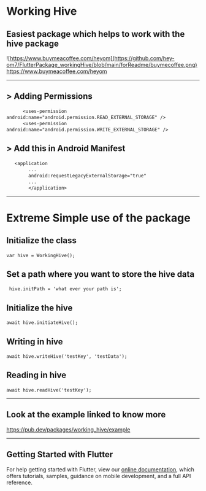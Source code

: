 # Working Hive

## Easiest package which helps to work with the hive package

![https://www.buymeacoffee.com/heyom](https://github.com/hey-om7/FlutterPackage_workingHive/blob/main/forReadme/buymecoffee.png)
https://www.buymeacoffee.com/heyom

---

## > Adding Permissions

```
      <uses-permission android:name="android.permission.READ_EXTERNAL_STORAGE" />
      <uses-permission android:name="android.permission.WRITE_EXTERNAL_STORAGE" />

```

## > Add this in Android Manifest

```
   <application
        ...
        android:requestLegacyExternalStorage="true"
        ...
        </application>
```

---

# Extreme Simple use of the package

## Initialize the class

```
var hive = WorkingHive();
```

## Set a path where you want to store the hive data

```
 hive.initPath = 'what ever your path is';
```

## Initialize the hive

```
await hive.initiateHive();
```

## Writing in hive

```
await hive.writeHive('testKey', 'testData');
```

## Reading in hive

```
await hive.readHive('testKey');
```

---

## Look at the example linked to know more

https://pub.dev/packages/working_hive/example

---

## Getting Started with Flutter

For help getting started with Flutter, view our
[online documentation](https://flutter.dev/docs), which offers tutorials,
samples, guidance on mobile development, and a full API reference.
